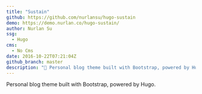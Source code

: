 ```yaml
---
title: "Sustain"
github: https://github.com/nurlansu/hugo-sustain
demo: https://demo.nurlan.co/hugo-sustain/
author: Nurlan Su
ssg:
  - Hugo
cms:
  - No Cms
date: 2016-10-22T07:21:04Z
github_branch: master
description: "🦁 Personal blog theme built with Bootstrap, powered by Hugo."
---
```


Personal blog theme built with Bootstrap, powered by Hugo.
